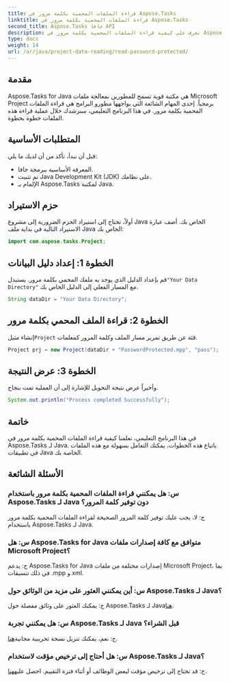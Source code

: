 ```yaml
---
title: قراءة الملفات المحمية بكلمة مرور في Aspose.Tasks
linktitle: قراءة الملفات المحمية بكلمة مرور في Aspose.Tasks
second_title: Aspose.Tasks جافا API
description: تعرف على كيفية قراءة الملفات المحمية بكلمة مرور في Aspose.Tasks لـ Java بسهولة من خلال إرشادات خطوة بخطوة في هذا البرنامج التعليمي.
type: docs
weight: 14
url: /ar/java/project-data-reading/read-password-protected/
---
```

## مقدمة
Aspose.Tasks for Java هي مكتبة قوية تسمح للمطورين بمعالجة ملفات Microsoft Project برمجياً. إحدى المهام الشائعة التي يواجهها مطورو البرامج هي قراءة الملفات المحمية بكلمة مرور. في هذا البرنامج التعليمي، سنرشدك خلال عملية قراءة هذه الملفات خطوة بخطوة.
## المتطلبات الأساسية
قبل أن نبدأ، تأكد من أن لديك ما يلي:
- المعرفة الأساسية ببرمجة جافا.
- تم تثبيت Java Development Kit (JDK) على نظامك.
- الإلمام بـ Aspose.Tasks لمكتبة Java.

## حزم الاستيراد
أولاً، تحتاج إلى استيراد الحزم الضرورية إلى مشروع Java الخاص بك. أضف عبارة الاستيراد التالية في بداية ملف Java الخاص بك:
```java
import com.aspose.tasks.Project;
```
## الخطوة 1: إعداد دليل البيانات
قم بإعداد الدليل الذي يوجد به ملفك المحمي بكلمة مرور. يستبدل`"Your Data Directory"` مع المسار الفعلي إلى الدليل الخاص بك.
```java
String dataDir = "Your Data Directory";
```
## الخطوة 2: قراءة الملف المحمي بكلمة مرور
 إنشاء مثيل`Project` فئة عن طريق تمرير مسار الملف وكلمة المرور كمعلمات.
```java
Project prj = new Project(dataDir + "PasswordProtected.mpp", "pass");
```
## الخطوة 3: عرض النتيجة
وأخيراً عرض نتيجة التحويل للإشارة إلى أن العملية تمت بنجاح.
```java
System.out.println("Process completed Successfully");
```

## خاتمة
في هذا البرنامج التعليمي، تعلمنا كيفية قراءة الملفات المحمية بكلمة مرور في Aspose.Tasks لـ Java. باتباع هذه الخطوات، يمكنك التعامل بسهولة مع هذه الملفات في تطبيقات Java الخاصة بك.
## الأسئلة الشائعة
### س: هل يمكنني قراءة الملفات المحمية بكلمة مرور باستخدام Aspose.Tasks لـ Java دون توفير كلمة المرور؟
ج: لا، يجب عليك توفير كلمة المرور الصحيحة لقراءة الملفات المحمية بكلمة مرور باستخدام Aspose.Tasks لـ Java.
### س: هل Aspose.Tasks for Java متوافق مع كافة إصدارات ملفات Microsoft Project؟
ج: يدعم Aspose.Tasks for Java إصدارات مختلفة من ملفات Microsoft Project، بما في ذلك تنسيقات .mpp و.xml.
### س: أين يمكنني العثور على مزيد من الوثائق حول Aspose.Tasks لـ Java؟
ج: يمكنك العثور على وثائق مفصلة حول Aspose.Tasks لـ Java[هنا](https://reference.aspose.com/tasks/java/).
### س: هل يمكنني تجربة Aspose.Tasks لـ Java قبل الشراء؟
 ج: نعم، يمكنك تنزيل نسخة تجريبية مجانية[هنا](https://releases.aspose.com/).
### س: هل أحتاج إلى ترخيص مؤقت لاستخدام Aspose.Tasks لـ Java؟
 ج: قد تحتاج إلى ترخيص مؤقت لبعض الوظائف أو أثناء فترة التقييم. احصل عليه[هنا](https://purchase.aspose.com/temporary-license/).